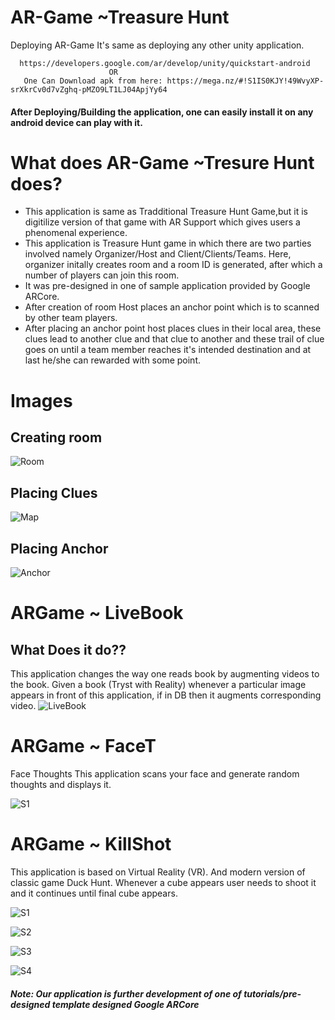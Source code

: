 # AR-Game  ~Treasure Hunt

Deploying AR-Game
  It's same as deploying any other unity application.
  
      https://developers.google.com/ar/develop/unity/quickstart-android
                          OR
       One Can Download apk from here: https://mega.nz/#!S1IS0KJY!49WvyXP-srXkrCv0d7vZghq-pMZO9LT1LJ04ApjYy64
                                  
  
#### After Deploying/Building the application, one can easily install it on any android device can play with it.

# What does AR-Game ~Tresure Hunt does?
  - This application is same as Tradditional Treasure Hunt Game,but it is digitilize version of that game with AR Support which gives users 
  a phenomenal experience.
  - This application is Treasure Hunt game in which there are two parties involved namely Organizer/Host and Client/Clients/Teams.
  Here, organizer initally creates room and a room ID is generated, after which a number of players can join this room.
  - It was pre-designed in one of sample application provided by Google ARCore.
  - After creation of room Host places an anchor point which is to scanned by other team players. 
  - After placing an anchor point host places clues in their local area, these clues lead to another clue and that clue to another and these trail of clue goes on until a team member reaches it's intended destination and at last he/she can rewarded with some point.
# Images

## Creating room 

 ![Room](https://user-images.githubusercontent.com/42675676/76992044-9ed16c80-6970-11ea-80d8-4849c5a83879.jpeg)
 
## Placing Clues
![Map](https://user-images.githubusercontent.com/42675676/76992060-a3962080-6970-11ea-92ad-2e628f5ec4ca.jpeg)

## Placing Anchor
![Anchor](https://user-images.githubusercontent.com/42675676/76992066-a729a780-6970-11ea-8f6f-21e11e31be09.jpeg)



# ARGame ~ LiveBook
## What Does it do??
  This application changes the way one reads book by augmenting videos to the book.
  Given a book (Tryst with Reality) whenever a particular image appears in front of this application, if in DB then it augments corresponding video.
  ![LiveBook](https://user-images.githubusercontent.com/42675676/79630758-b5d2cc80-8171-11ea-96b6-5d490a1e82f1.PNG)

# ARGame ~ FaceT
  Face Thoughts
  This application scans your face and generate random thoughts and displays it.

  ![S1](https://user-images.githubusercontent.com/42675676/79630899-cdf71b80-8172-11ea-8f00-48637ebe2a49.jpeg)

# ARGame ~ KillShot
  This application is based on Virtual Reality (VR).
  And modern version of classic game Duck Hunt.
  Whenever a cube appears user needs to shoot it and it continues until final cube appears.
  
  ![S1](https://user-images.githubusercontent.com/42675676/79630873-98eac900-8172-11ea-8790-ff48b7866341.jpeg)
  
  ![S2](https://user-images.githubusercontent.com/42675676/79630874-9ab48c80-8172-11ea-9cb0-42c64b57df74.jpeg)
  
  ![S3](https://user-images.githubusercontent.com/42675676/79630875-9be5b980-8172-11ea-8bbd-473e4a337052.jpeg)
  
  ![S4](https://user-images.githubusercontent.com/42675676/79630876-9c7e5000-8172-11ea-8706-f4a5ce80bc1b.jpeg)


##### Note: Our application is further development of one of tutorials/pre-designed template designed Google ARCore
